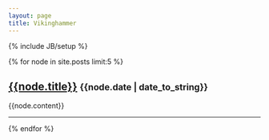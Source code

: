 ```yaml
---
layout: page
title: Vikinghammer
---
```

{% include JB/setup %}

{% for node in site.posts limit:5 %}
<h2><a href="{{BASE_PATH}}{{node.url}}">{{node.title}}</a> <small>{{node.date | date_to_string}}</small></h2>
{{node.content}}
<hr />
{% endfor %}

